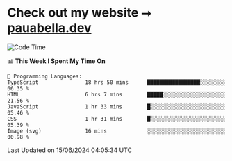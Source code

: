 # Check out my website ⭢ [pauabella.dev](https://pauabella.dev)

<!--START_SECTION:waka-->
![Code Time](http://img.shields.io/badge/Code%20Time-3%2C468%20hrs%209%20mins-blue)

📊 **This Week I Spent My Time On** 

```text
💬 Programming Languages: 
TypeScript               18 hrs 50 mins      █████████████████░░░░░░░░   66.35 % 
HTML                     6 hrs 7 mins        █████░░░░░░░░░░░░░░░░░░░░   21.56 % 
JavaScript               1 hr 33 mins        █░░░░░░░░░░░░░░░░░░░░░░░░   05.46 % 
CSS                      1 hr 31 mins        █░░░░░░░░░░░░░░░░░░░░░░░░   05.39 % 
Image (svg)              16 mins             ░░░░░░░░░░░░░░░░░░░░░░░░░   00.98 % 
```


 Last Updated on 15/06/2024 04:05:34 UTC
<!--END_SECTION:waka-->
